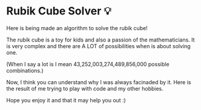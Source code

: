 # Rubik Cube Solver :bulb:	
Here is being made an algorithm to solve the rubik cube!

The rubik cube is a toy for kids and also a passion of the mathematicians. It is very complex and there are A LOT of possibilities when is about solving one.

(When I say a lot is I mean 43,252,003,274,489,856,000 possible combinations.)

Now, I think you can understand why I was always facinaded by it. Here is the result of me trying to play with code and my other hobbies. 

Hope you enjoy it and that it may help you out :) 

